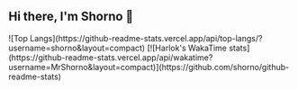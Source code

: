 ## Hi there, I'm Shorno 👋


<div style="display: flex; align-items: start;">
![Top Langs](https://github-readme-stats.vercel.app/api/top-langs/?username=shorno&layout=compact)
[![Harlok's WakaTime stats](https://github-readme-stats.vercel.app/api/wakatime?username=MrShorno&layout=compact)](https://github.com/shorno/github-readme-stats)
</div>
